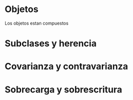 # Objetos
Los objetos estan compuestos

# Subclases y herencia
# Covarianza y contravarianza
# Sobrecarga y sobrescritura